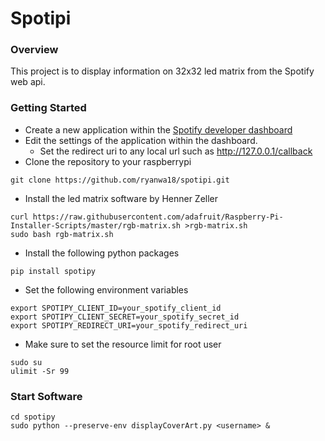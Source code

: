 # Spotipi
### Overview
This project is to display information on 32x32 led matrix from the Spotify web api.
### Getting Started
* Create a new application within the [Spotify developer dashboard](https://developer.spotify.com/dashboard/applications) <br />
* Edit the settings of the application within the dashboard.
    * Set the redirect uri to any local url such as http://127.0.0.1/callback
* Clone the repository to your raspberrypi 
```
git clone https://github.com/ryanwa18/spotipi.git
```
* Install the led matrix software by Henner Zeller <br />
```
curl https://raw.githubusercontent.com/adafruit/Raspberry-Pi-Installer-Scripts/master/rgb-matrix.sh >rgb-matrix.sh
sudo bash rgb-matrix.sh
```
* Install the following python packages
```
pip install spotipy
```
* Set the following environment variables
```
export SPOTIPY_CLIENT_ID=your_spotify_client_id
export SPOTIPY_CLIENT_SECRET=your_spotify_secret_id
export SPOTIPY_REDIRECT_URI=your_spotify_redirect_uri
```
* Make sure to set the resource limit for root user
```
sudo su
ulimit -Sr 99
```
### Start Software
```
cd spotipy
sudo python --preserve-env displayCoverArt.py <username> &
```
